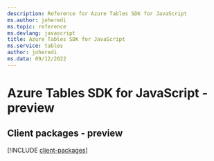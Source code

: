 ```yaml
---
description: Reference for Azure Tables SDK for JavaScript
ms.author: joheredi
ms.topic: reference
ms.devlang: javascript
title: Azure Tables SDK for JavaScript
ms.service: tables
author: joheredi
ms.data: 09/12/2022
---
```

# Azure Tables SDK for JavaScript - preview

## Client packages - preview
[!INCLUDE [client-packages](tables-client-index.md)]
